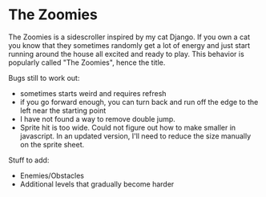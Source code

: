 # The Zoomies

The Zoomies is a sidescroller inspired by my cat Django. If you own a cat you know that they sometimes randomly get a lot of energy and just start running around the house all excited and ready to play. This behavior is popularly called "The Zoomies", hence the title.

Bugs still to work out:
- sometimes starts weird and requires refresh
- if you go forward enough, you can turn back and run off the edge to the left near the starting point
- I have not found a way to remove double jump.
- Sprite hit is too wide. Could not figure out how to make smaller in javascript. In an updated version, I'll need to reduce the size manually on the sprite sheet.


Stuff to add:
- Enemies/Obstacles
- Additional levels that gradually become harder
